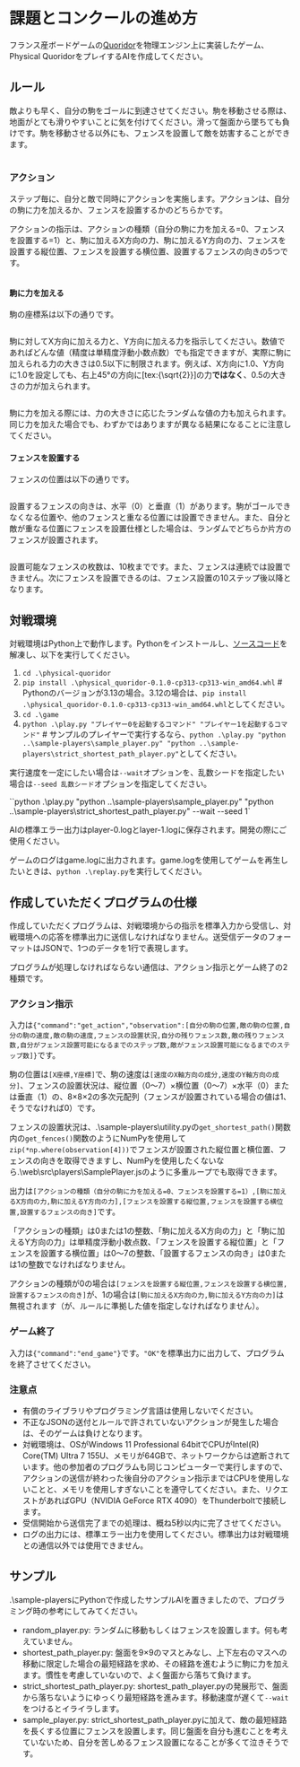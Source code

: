# 課題とコンクールの進め方

フランス産ボードゲームの[Quoridor](https://ja.wikipedia.org/wiki/%E3%82%B3%E3%83%AA%E3%83%89%E3%83%BC%E3%83%AB)を物理エンジン上に実装したゲーム、Physical QuoridorをプレイするAIを作成してください。

## ルール

敵よりも早く、自分の駒をゴールに到達させてください。駒を移動させる際は、地面がとても滑りやすいことに気を付けてください。滑って盤面から墜ちても負けです。駒を移動させる以外にも、フェンスを設置して敵を妨害することができます。

![]()

### アクション

ステップ毎に、自分と敵で同時にアクションを実施します。アクションは、自分の駒に力を加えるか、フェンスを設置するかのどちらかです。

アクションの指示は、アクションの種類（自分の駒に力を加える=0、フェンスを設置する=1）と、駒に加えるX方向の力、駒に加えるY方向の力、フェンスを設置する縦位置、フェンスを設置する横位置、設置するフェンスの向きの5つです。

![]()

#### 駒に力を加える

駒の座標系は以下の通りです。

![]()

駒に対してX方向に加える力と、Y方向に加える力を指示してください。数値であればどんな値（精度は単精度浮動小数点数）でも指定できますが、実際に駒に加えられる力の大きさは0.5以下に制限されます。例えば、X方向に1.0、Y方向に1.0を設定しても、右上45°の方向に[tex:{\sqrt{2}}]の力**ではなく**、0.5の大きさの力が加えられます。

![]()

駒に力を加える際には、力の大きさに応じたランダムな値の力も加えられます。同じ力を加えた場合でも、わずかではありますが異なる結果になることに注意してください。

#### フェンスを設置する

フェンスの位置は以下の通りです。

![]()

設置するフェンスの向きは、水平（0）と垂直（1）があります。駒がゴールできなくなる位置や、他のフェンスと重なる位置には設置できません。また、自分と敵が重なる位置にフェンスを設置仕様とした場合は、ランダムでどちらか片方のフェンスが設置されます。

![]()

設置可能なフェンスの枚数は、10枚までです。また、フェンスは連続では設置できません。次にフェンスを設置できるのは、フェンス設置の10ステップ後以降となります。

## 対戦環境

対戦環境はPython上で動作します。Pythonをインストールし、[ソースコード](./physical-quoridor.zip)を解凍し、以下を実行してください。

1. `cd .\physical-quoridor`
2. `pip install .\physical_quoridor-0.1.0-cp313-cp313-win_amd64.whl`                   # Pythonのバージョンが3.13の場合。3.12の場合は、`pip install .\physical_quoridor-0.1.0-cp313-cp313-win_amd64.whl`としてください。
3. `cd .\game`
4. `python .\play.py "プレイヤー0を起動するコマンド" "プレイヤー1を起動するコマンド"`  # サンプルのプレイヤーで実行するなら、`python .\play.py "python ..\sample-players\sample_player.py" "python ..\sample-players\strict_shortest_path_player.py"`としてください。

実行速度を一定にしたい場合は`--wait`オプションを、乱数シードを指定したい場合は`--seed 乱数シード`オプションを指定してください。

``python .\play.py "python ..\sample-players\sample_player.py" "python ..\sample-players\strict_shortest_path_player.py" --wait --seed 1`

AIの標準エラー出力はplayer-0.logとlayer-1.logに保存されます。開発の際にご使用ください。

ゲームのログはgame.logに出力されます。game.logを使用してゲームを再生したいときは、`python .\replay.py`を実行してください。

## 作成していただくプログラムの仕様

作成していただくプログラムは、対戦環境からの指示を標準入力から受信し、対戦環境への応答を標準出力に送信しなければなりません。送受信データのフォーマットはJSONで、1つのデータを1行で表現します。

プログラムが処理しなければならない通信は、アクション指示とゲーム終了の2種類です。

### アクション指示

入力は`{"command":"get_action","observation":[自分の駒の位置,敵の駒の位置,自分の駒の速度,敵の駒の速度,フェンスの設置状況,自分の残りフェンス数,敵の残りフェンス数,自分がフェンス設置可能になるまでのステップ数,敵がフェンス設置可能になるまでのステップ数]}`です。

駒の位置は`[X座標,Y座標]`で、駒の速度は`[速度のX軸方向の成分,速度のY軸方向の成分]`、フェンスの設置状況は、縦位置（0～7）×横位置（0～7）×水平（0）または垂直（1）の、8×8×2の多次元配列（フェンスが設置されている場合の値は1、そうでなければ0）です。

フェンスの設置状況は、.\sample-players\utility.pyの`get_shortest_path()`関数内の`get_fences()`関数のようにNumPyを使用して`zip(*np.where(observation[4]))`でフェンスが設置された縦位置と横位置、フェンスの向きを取得できますし、NumPyを使用したくないなら.\web\src\players\SamplePlayer.jsのように多重ループでも取得できます。

出力は`[アクションの種類（自分の駒に力を加える=0、フェンスを設置する=1）,[駒に加えるX方向の力,駒に加えるY方向の力],[フェンスを設置する縦位置,フェンスを設置する横位置,設置するフェンスの向き]`です。

「アクションの種類」は0または1の整数、「駒に加えるX方向の力」と「駒に加えるY方向の力」は単精度浮動小数点数、「フェンスを設置する縦位置」と「フェンスを設置する横位置」は0～7の整数、「設置するフェンスの向き」は0または1の整数でなければなりません。

アクションの種類が0の場合は`[フェンスを設置する縦位置,フェンスを設置する横位置,設置するフェンスの向き]`が、1の場合は`[駒に加えるX方向の力,駒に加えるY方向の力]`は無視されます（が、ルールに準拠した値を指定しなければなりません）。

### ゲーム終了

入力は`{"command":"end_game"}`です。`"OK"`を標準出力に出力して、プログラムを終了させてください。

### 注意点

* 有償のライブラリやプログラミング言語は使用しないでください。
* 不正なJSONの送付とルールで許されていないアクションが発生した場合は、そのゲームは負けとなります。
* 対戦環境は、OSがWindows 11 Professional 64bitでCPUがIntel(R) Core(TM) Ultra 7 155U、メモリが64GBで、ネットワークからは遮断されています。他の参加者のプログラムも同じコンピューターで実行しますので、アクションの送信が終わった後自分のアクション指示まではCPUを使用しないことと、メモリを使用しすぎないことを遵守してください。また、リクエストがあればGPU（NVIDIA GeForce RTX 4090）をThunderboltで接続します。
* 受信開始から送信完了までの処理は、概ね5秒以内に完了させてください。
* ログの出力には、標準エラー出力を使用してください。標準出力は対戦環境との通信以外では使用できません。

## サンプル

.\sample-playersにPythonで作成したサンプルAIを置きましたので、プログラミング時の参考にしてみてください。

* random_player.py: ランダムに移動もしくはフェンスを設置します。何も考えていません。
* shortest_path_player.py: 盤面を9×9のマスとみなし、上下左右のマスへの移動に限定した場合の最短経路を求め、その経路を進むように駒に力を加えます。慣性を考慮していないので、よく盤面から落ちて負けます。
* strict_shortest_path_player.py: shortest_path_player.pyの発展形で、盤面から落ちないようにゆっくり最短経路を進みます。移動速度が遅くて`--wait`をつけるとイライラします。
* sample_player.py: strict_shortest_path_player.pyに加えて、敵の最短経路を長くする位置にフェンスを設置します。同じ盤面を自分も進むことを考えていないため、自分を苦しめるフェンス設置になることが多くて泣きそうです。

